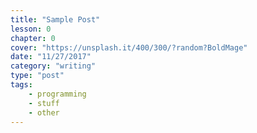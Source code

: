 ```yaml
---
title: "Sample Post"
lesson: 0
chapter: 0
cover: "https://unsplash.it/400/300/?random?BoldMage"
date: "11/27/2017"
category: "writing"
type: "post"
tags:
    - programming
    - stuff
    - other
---
```


